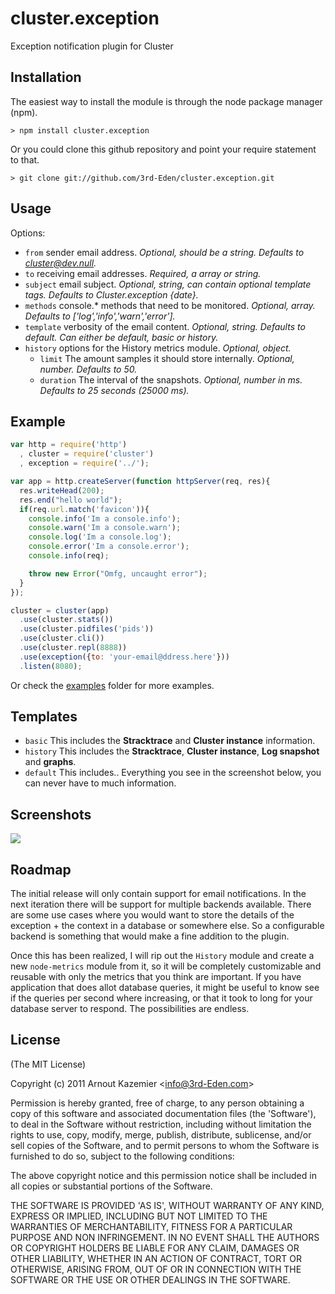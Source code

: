 # cluster.exception

Exception notification plugin for Cluster

## Installation

The easiest way to install the module is through the node package manager (npm).

    > npm install cluster.exception

Or you could clone this github repository and point your require statement to that.

    > git clone git://github.com/3rd-Eden/cluster.exception.git

## Usage

Options:

-   `from` sender email address. _Optional, should be a string. Defaults to cluster@dev.null._
-   `to` receiving email addresses. _Required, a array or string._
-   `subject` email subject. _Optional, string, can contain optional template tags. Defaults to Cluster.exception {date}._
-   `methods` console.* methods that need to be monitored. _Optional, array. Defaults to ['log','info','warn','error']._
-   `template` verbosity of the email content. _Optional, string. Defaults to default. Can either be default, basic or history._
-   `history` options for the History metrics module. _Optional, object._
    -   `limit` The amount samples it should store internally. _Optional, number. Defaults to 50._
    -   `duration` The interval of the snapshots. _Optional, number in ms. Defaults to 25 seconds (25000 ms)._

## Example

``` js
var http = require('http')
  , cluster = require('cluster')
  , exception = require('../');

var app = http.createServer(function httpServer(req, res){
  res.writeHead(200);
  res.end("hello world");
  if(req.url.match('favicon')){
    console.info('Im a console.info');
    console.warn('Im a console.warn');
    console.log('Im a console.log');
    console.error('Im a console.error');
    console.info(req);

    throw new Error("Omfg, uncaught error");
  }
});

cluster = cluster(app)
  .use(cluster.stats())
  .use(cluster.pidfiles('pids'))
  .use(cluster.cli())
  .use(cluster.repl(8888))
  .use(exception({to: 'your-email@ddress.here'}))
  .listen(8080);
```

Or check the [examples](https://github.com/3rd-Eden/cluster.exception/tree/master/examples) folder for more examples.

## Templates

-   `basic` This includes the **Stracktrace** and **Cluster instance** information.
-   `history` This includes the **Stracktrace**, **Cluster instance**, **Log snapshot** and **graphs**.
-   `default` This includes.. Everything you see in the screenshot below, you can never have to much information.

## Screenshots

![](http://dl.dropbox.com/u/1381492/shots/screeny-github-cluster-exception.png)

## Roadmap

The initial release will only contain support for email notifications. In the next iteration there will be support for multiple backends available. There are some use cases where you would want to store the details of the exception + the context in a database or somewhere else. So a configurable backend is something that would make a fine addition to the plugin.

Once this has been realized, I will rip out the `History` module and create a new `node-metrics` module from it, so it will be completely customizable and reusable with only the metrics that you think are important. If you have application that does allot database queries, it might be useful to know see if the queries per second where increasing, or that it took to long for your database server to respond. The possibilities are endless.

## License 

(The MIT License)

Copyright (c) 2011 Arnout Kazemier &lt;info@3rd-Eden.com&gt;

Permission is hereby granted, free of charge, to any person obtaining
a copy of this software and associated documentation files (the
'Software'), to deal in the Software without restriction, including
without limitation the rights to use, copy, modify, merge, publish,
distribute, sublicense, and/or sell copies of the Software, and to
permit persons to whom the Software is furnished to do so, subject to
the following conditions:

The above copyright notice and this permission notice shall be
included in all copies or substantial portions of the Software.

THE SOFTWARE IS PROVIDED 'AS IS', WITHOUT WARRANTY OF ANY KIND,
EXPRESS OR IMPLIED, INCLUDING BUT NOT LIMITED TO THE WARRANTIES OF
MERCHANTABILITY, FITNESS FOR A PARTICULAR PURPOSE AND NON INFRINGEMENT.
IN NO EVENT SHALL THE AUTHORS OR COPYRIGHT HOLDERS BE LIABLE FOR ANY
CLAIM, DAMAGES OR OTHER LIABILITY, WHETHER IN AN ACTION OF CONTRACT,
TORT OR OTHERWISE, ARISING FROM, OUT OF OR IN CONNECTION WITH THE
SOFTWARE OR THE USE OR OTHER DEALINGS IN THE SOFTWARE.